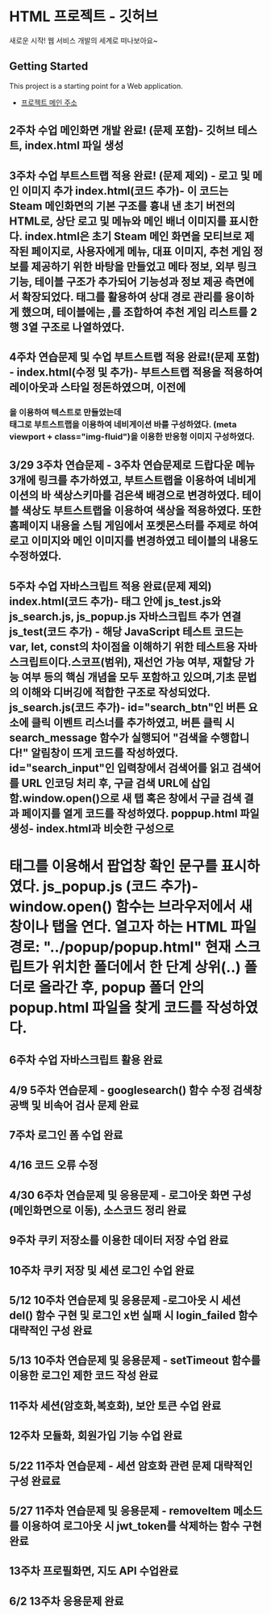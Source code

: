 # HTML 프로젝트 - 깃허브
새로운 시작! 웹 서비스 개발의 세계로 떠나보아요~
## Getting Started
This project is a starting point for a Web application.
- [프로젝트 메인 주소](https://github.com/Ksw0929/WEB_MAIN)
## 2주차 수업 메인화면 개발 완료! (문제 포함)- 깃허브 테스트, index.html 파일 생성 

## 3주차 수업 부트스트랩 적용 완료! (문제 제외) - 로고 및 메인 이미지 추가 index.html(코드 추가)- 이 코드는 Steam 메인화면의 기본 구조를 흉내 낸 초기 버전의 HTML로, 상단 로고 및 메뉴와 메인 배너 이미지를 표시한다. index.html은 초기 Steam 메인 화면을 모티브로 제작된 페이지로, 사용자에게 메뉴, 대표 이미지, 추천 게임 정보를 제공하기 위한 바탕을 만들었고 메타 정보, 외부 링크 기능, 테이블 구조가 추가되어 기능성과 정보 제공 측면에서 확장되었다. <base> 태그를 활용하여 상대 경로 관리를 용이하게 했으며, 테이블에는 <tr>,<td>를 조합하여 추천 게임 리스트를 2행 3열 구조로 나열하였다.

## 4주차 연습문제 및 수업 부트스트랩 적용 완료!(문제 포함) - index.html(수정 및 추가)- 부트스트랩 적용을 적용하여 레이아웃과 스타일 정돈하였으며, 이전에 <h3>을 이용하여 텍스트로 만들었는데 <nav> 태그로 부트스트랩을 이용하여 네비게이션 바를 구성하였다. (meta viewport + class="img-fluid")을 이용한 반응형 이미지 구성하였다. 

## 3/29 3주차 연습문제 - 3주차 연습문제로 드랍다운 메뉴 3개에 링크를 추가하였고, 부트스트랩을 이용하여 네비게이션의 바 색상스키마를 검은색 배경으로 변경하였다. 테이블 색상도 부트스트랩을 이용하여 색상을 적용하였다. 또한 홈페이지 내용을 스팀 게임에서 포켓몬스터를 주제로 하여 로고 이미지와 메인 이미지를 변경하였고 테이블의 내용도 수정하였다.

## 5주차 수업 자바스크립트 적용 완료(문제 제외)                                                                                                      index.html(코드 추가)- <head> 태그 안에 js_test.js와 js_search.js, js_popup.js 자바스크립트 추가 연결                                               js_test(코드 추가) - 해당 JavaScript 테스트 코드는 var, let, const의 차이점을 이해하기 위한 테스트용 자바스크립트이다.스코프(범위), 재선언 가능 여부, 재할당 가능 여부 등의 핵심 개념을 모두 포함하고 있으며,기초 문법의 이해와 디버깅에 적합한 구조로 작성되었다.                                        js_search.js(코드 추가)- id="search_btn"인 버튼 요소에 클릭 이벤트 리스너를 추가하였고, 버튼 클릭 시 search_message 함수가 실행되어 "검색을 수행합니다!" 알림창이 뜨게 코드를 작성하였다. id="search_input"인 입력창에서 검색어를 읽고 검색어를 URL 인코딩 처리 후, 구글 검색 URL에 삽입함.window.open()으로 새 탭 혹은 창에서 구글 검색 결과 페이지를 열게 코드를 작성하였다.                                                                                          poppup.html 파일 생성- index.html과 비슷한 구성으로 <h1> 태그를 이용해서 팝업창 확인 문구를 표시하였다.                                                                                                                                      js_popup.js (코드 추가)- window.open() 함수는 브라우저에서 새 창이나 탭을 연다. 열고자 하는 HTML 파일 경로: "../popup/popup.html" 현재 스크립트가 위치한 폴더에서 한 단계 상위(..) 폴더로 올라간 후, popup 폴더 안의 popup.html 파일을 찾게 코드를 작성하였다.



## 6주차 수업 자바스크립트 활용 완료
## 4/9 5주차 연습문제 - googlesearch() 함수 수정 검색창 공백 및 비속어 검사 문제 완료 
## 7주차 로그인 폼 수업 완료 
## 4/16 코드 오류 수정 
## 4/30 6주차 연습문제 및 응용문제 - 로그아웃 화면 구성(메인화면으로 이동), 소스코드 정리 완료
## 9주차 쿠키 저장소를 이용한 데이터 저장 수업 완료 
## 10주차 쿠키 저장 및 세션 로그인 수업 완료 
## 5/12 10주차 연습문제 및 응용문제 -로그아웃 시 세션 del() 함수 구현 및 로그인 x번 실패 시 login_failed 함수 대략적인 구성 완료
## 5/13 10주차 연습문제 및 응용문제 - setTimeout 함수를 이용한 로그인 제한 코드 작성 완료 
## 11주차 세션(암호화,복호화), 보안 토큰 수업 완료
## 12주차 모듈화, 회원가입 기능 수업 완료 
## 5/22 11주차 연습문제 - 세션 암호화 관련 문제 대략적인 구성 완료료
## 5/27 11주차 연습문제 및 응용문제 - removeltem 메소드를 이용하여 로그아웃 시 jwt_token를 삭제하는 함수 구현 완료
## 13주차 프로필화면, 지도 API 수업완료 
## 6/2 13주차 응용문제 완료 